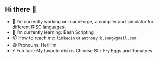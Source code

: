 ## Hi there 👋
- 🔭 I’m currently working on: nanoForge, a compiler and simulator for different RISC languages.
- 🌱 I’m currently learning: Bash Scripting 
- 📫 How to reach me: `linkedIn` or `anthony.b.song@gmail.com`
- 😄 Pronouns: He/Him
- ⚡ Fun fact: My favorite dish is Chinese Stir-Fry Eggs and Tomatoes


<!--
**AnthonyBSong/AnthonyBSong** is a ✨ _special_ ✨ repository because its `README.md` (this file) appears on your GitHub profile.

Here are some ideas to get you started:

🔭 I’m currently working on nanoForge: A compiler and simulator for different RISC languages.
🌱 I’m currently learning 
- 👯 I’m looking to collaborate on ...
- 🤔 I’m looking for help with ...
- 💬 Ask me about ...
- 📫 How to reach me: ...
- 😄 Pronouns: ...
- ⚡ Fun fact: ...
-->
